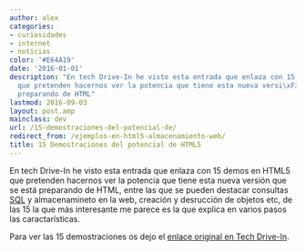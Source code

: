 ```yaml
---
author: alex
categories:
- curiosidades
- internet
- noticias
color: '#E64A19'
date: '2016-01-01'
description: "En tech Drive-In he visto esta entrada que enlaza con 15 demos en HTML5
  que pretenden hacernos ver la potencia que tiene esta nueva versi\xF3n que se est\xE1
  preparando de HTML"
lastmod: 2016-09-03
layout: post.amp
mainclass: dev
url: /15-demostraciones-del-potencial-de/
redirect_from: /ejemplos-en-html5-almacenamiento-web/
title: 15 Demostraciones del potencial de HTML5
---
```


En tech Drive-In he visto esta entrada que enlaza con 15 demos en HTML5 que pretenden hacernos ver la potencia que tiene esta nueva versión que se está preparando de HTML, entre las que se pueden destacar consultas [SQL][1] y almacenamineto en la web, creación y desrucción de objetos etc, de las 15 la que más interesante me parece es la que explica en varios pasos las caractarísticas.

<!--more--><!--ad-->

Para ver las 15 demostraciones os dejo el <a target="_blank" href="http://www.techdrivein.com/2010/08/15-html5-demos-showcasing-prowess-of.html">enlace original en Tech Drive-In</a>.

 [1]: https://elbauldelprogramador.com/bases-de-datos/
